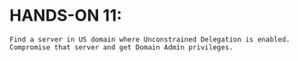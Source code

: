 # HANDS-ON 11:

```
Find a server in US domain where Unconstrained Delegation is enabled.
Compromise that server and get Domain Admin privileges.

```
